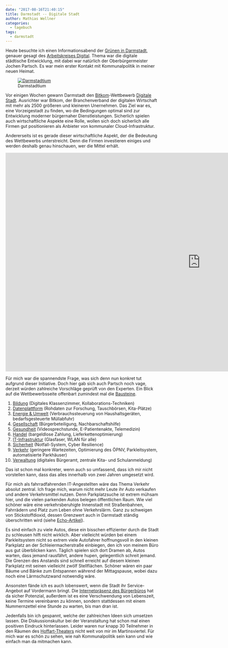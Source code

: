 ```yaml
---
date: "2017-08-16T21:40:15"
title: Darmstadt -- Digitale Stadt
author: Mathias Wellner
categories:
  - tagebuch
tags:
  - darmstadt
---
```

Heute besuchte ich einen Informationsabend der [Grünen in Darmstadt](http://www.gruene-darmstadt.de/kreisverband/), genauer gesagt des [Arbeitskreises Digital](http://www.gruene-darmstadt.de/kreisverband/showcontent.asp?ThemaID=462). Thema war die digitale städtische Entwicklung, mit dabei war natürlich der Oberbürgermeister Jochen Partsch. Es war mein erster Kontakt mit Kommunalpolitik in meiner neuen Heimat. 

<figure>
  <a href="https://www.flickr.com/photos/mwellner/32727033490/in/album-72157677198199094/" title="Darmstadtium">  
    <img srcset="https://farm1.staticflickr.com/770/32727033490_87a429a509_n.jpg 320w, https://farm1.staticflickr.com/770/32727033490_87a429a509_c.jpg 800w" src="https://farm1.staticflickr.com/770/32727033490_87a429a509_c.jpg" alt="Darmstadtium">
  </a>
  <figcaption>Darmstadtium</figcaption>
</figure>

<!--more-->

Vor einigen Wochen gewann Darmstadt den [Bitkom](https://www.bitkom.org)-Wettbewerb [Digitale Stadt](http://www.digitalestadt.org). Ausrichter war Bitkom, der Branchenverband der digitalen Wirtschaft mit mehr als 2500 größeren und kleineren Unernehmen. Das Ziel war es, eine Vorzeigestadt zu finden, wo die Bedingungen optimal sind zur Entwicklung moderner bürgernaher Dienstleistungen. Sicherlich spielen auch wirtschaftliche Aspekte eine Rolle, wollen sich doch sicherlich alle Firmen gut positionieren als Anbieter von kommunaler Cloud-Infrastruktur. 

Andererseits ist es gerade dieser wirtschaftliche Aspekt, der die Bedeutung des Wettbewerbs unterstreicht. Denn die Firmen investieren einiges und werden deshalb genau hinschauen, wer die Mittel erhält. 

<iframe width="1280" height="720" src="https://www.youtube-nocookie.com/embed/Wkd64FdHMk4?rel=0" frameborder="0" allowfullscreen></iframe>

Für mich war die spannendste Frage, was sich denn nun konkret tut aufgrund dieser Initiative. Doch hier gab sich auch Partsch noch vage, derzeit würden zahlreiche Vorschläge geprüft von den Experten. Ein Blick auf die Wettbewerbsseite offenbart zumindest mal die [Bausteine](http://www.digitalestadt.org/bitkom/org/Digitale-Stadt/Digitale-Stadt/index-2.html). 

1. [Bildung](http://www.digitalestadt.org/bitkom/org/Digitale-Stadt/Digitale-Stadt/Bildung/index-2.html) (Digitales Klassenzimmer, Kollaborations-Techniken)
2. [Datenplattform](http://www.digitalestadt.org/bitkom/org/Digitale-Stadt/Digitale-Stadt/Staedtische-Datenplattform/index-2.html) (Rohdaten zur Forschung, Tauschbörsen, Kita-Plätze)
3. [Energie & Umwelt](http://www.digitalestadt.org/bitkom/org/Digitale-Stadt/Digitale-Stadt/Energie-Umwelt/index-2.html) (Verbrauchssteuerung von Haushaltsgeräten, bedarfsgesteuerte Müllabfuhr)
4. [Gesellschaft](http://www.digitalestadt.org/bitkom/org/Digitale-Stadt/Digitale-Stadt/Gesellschaft/index-2.html) (Bürgerbeteiligung, Nachbarschaftshilfe)
5. [Gesundheit](http://www.digitalestadt.org/bitkom/org/Digitale-Stadt/Digitale-Stadt/Gesundheit/index-2.html) (Videosprechstunde, E-Patientenakte, Telemedizin)
6. [Handel](http://www.digitalestadt.org/bitkom/org/Digitale-Stadt/Digitale-Stadt/Business/index-2.html) (bargeldlose Zahlung, Lieferkettenoptimierung)
7. [IT-Infrastruktur](http://www.digitalestadt.org/bitkom/org/Digitale-Stadt/Digitale-Stadt/Telekommunikation/index-2.html) (Glasfaser, WLAN für alle)
8. [Sicherheit](http://www.digitalestadt.org/bitkom/org/Digitale-Stadt/Digitale-Stadt/Sicherheit/index-2.html) (Notfall-System, Cyber Resilience)
9. [Verkehr](http://www.digitalestadt.org/bitkom/org/Digitale-Stadt/Digitale-Stadt/Verkehr/index-2.html) (geringere Wartezeiten, Optimierung des ÖPNV, Parkleitsystem, automatisierte Parkhäuser)
10. [Verwaltung](http://www.digitalestadt.org/bitkom/org/Digitale-Stadt/Digitale-Stadt/Verwaltung/index-2.html) (digitales Bürgeramt, zentrale Kita- und Schulanmeldung)

Das ist schon mal konkreter, wenn auch so umfassend, dass ich mir nicht vorstellen kann, dass das alles innerhalb von zwei Jahren umgesetzt wird. 

Für mich als fahrradfahrenden IT-Angestellten wäre das Thema Verkehr absolut zentral. Ich frage mich, warum nicht mehr Leute ihr Auto verkaufen und andere Verkehrsmittel nutzen. Denn Parkplatzsuche ist extrem mühsam hier, und die vielen parkenden Autos belegen öffentlichen Raum. Wie viel schöner wäre eine verkehrsberuhigte Innenstadt mit Straßenbahnen, Fahrrädern und Platz zum Leben ohne Verkehrslärm. Ganz zu schweigen von Stickstoffdioxid, dessen Grenzwert auch in Darmstadt ständig überschritten wird (siehe [Echo-Artikel](http://www.echo-online.de/lokales/darmstadt/der-stickstoffdioxid-grenzwert-wird-trotz-verbesserung-weiter-deutlich-ueberschritten_17617194.htm)). 

Es sind einfach zu viele Autos, diese ein bisschen effizienter durch die Stadt zu schleusen hilft nicht wirklich. Aber vielleicht würden bei einem Parkleitsystem nicht so extrem viele Autofahrer hoffnungsvoll in den kleinen Parkplatz an der Schleiermacherstraße einbiegen, den ich von meinem Büro aus gut überblicken kann. Täglich spielen sich dort Dramen ab, Autos warten, dass jemand rausfährt, andere hupen, gelegentlich schreit jemand. Die Grenzen des Anstands sind schnell erreicht auf diesem kleinen Parkplatz mit seinen vielleicht zwölf Stellflächen. Schöner wären ein paar Bäume und Bänke zum Entspannen während der Mittagspause, wobei dazu noch eine Lärmschutzwand notwendig wäre. 

Ansonsten fände ich es auch lobenswert, wenn die Stadt ihr Service-Angebot auf Vordermann bringt. Die [Internetpräsenz des Bürgerbüros](https://www.darmstadt.de/rathaus/buergerservice-rathaus-online/) hat da sicher Potenzial, außerdem ist es eine Verschwendung von Lebenszeit, keine Termine vereinbaren zu können, sondern stattdessen mit einem Nummernzettel eine Stunde zu warten, bis man dran ist. 

Jedenfalls bin ich gespannt, welche der zahlreichen Ideen sich umsetzen lassen. Die Diskussionskultur bei der Veranstaltung hat schon mal einen positiven Eindruck hinterlassen. Leider waren nur knapp 30 Teilnehmer in den Räumen des [Hoffart-Theaters](http://www.hoffart-theater.de/) nicht weit von mir im Martinsviertel. Für mich war es schön zu sehen, wie nah Kommunalpolitik sein kann und wie einfach man da mitmachen kann. 